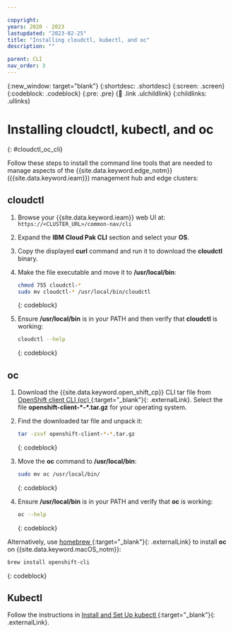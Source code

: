 ```yaml
---

copyright:
years: 2020 - 2023
lastupdated: "2023-02-25"
title: "Installing cloudctl, kubectl, and oc"
description: ""

parent: CLI
nav_order: 3
---
```


{:new_window: target="blank"}
{:shortdesc: .shortdesc}
{:screen: .screen}
{:codeblock: .codeblock}
{:pre: .pre}
{:child: .link .ulchildlink}
{:childlinks: .ullinks}

# Installing cloudctl, kubectl, and oc
{: #cloudctl_oc_cli}

Follow these steps to install the command line tools that are needed to manage aspects of the {{site.data.keyword.edge_notm}} ({{site.data.keyword.ieam}}) management hub and edge clusters:

## cloudctl

1. Browse your {{site.data.keyword.ieam}} web UI at: `https://<CLUSTER_URL>/common-nav/cli`

2. Expand the **IBM Cloud Pak CLI** section and select your **OS**.

3. Copy the displayed **curl** command and run it to download the **cloudctl** binary.

4. Make the file executable and move it to **/usr/local/bin**:

   ```bash
   chmod 755 cloudctl-*
   sudo mv cloudctl-* /usr/local/bin/cloudctl
   ```
   {: codeblock}

5. Ensure **/usr/local/bin** is in your PATH and then verify that **cloudctl** is working:

   ```bash
   cloudctl --help
   ```
   {: codeblock}

## oc

1. Download the {{site.data.keyword.open_shift_cp}} CLI tar file from [OpenShift client CLI (oc) ](https://mirror.openshift.com/pub/openshift-v4/clients/ocp/latest/){:target="_blank"}{: .externalLink}. Select the file **openshift-client-\*-\*.tar.gz** for your operating system.

2. Find the downloaded tar file and unpack it:

   ```bash
   tar -zxvf openshift-client-*-*.tar.gz
   ```
   {: codeblock}

3. Move the **oc** command to **/usr/local/bin**:

   ```bash
   sudo mv oc /usr/local/bin/
   ```
   {: codeblock}

4. Ensure **/usr/local/bin** is in your PATH and verify that **oc** is working:

   ```bash
   oc --help
   ```
   {: codeblock}

Alternatively, use [homebrew ](https://brew.sh/){:target="_blank"}{: .externalLink} to install **oc** on {{site.data.keyword.macOS_notm}}:

   ```bash
   brew install openshift-cli
   ```
   {: codeblock}

## Kubectl

Follow the instructions in [Install and Set Up kubectl ](https://kubernetes.io/docs/tasks/tools/install-kubectl/){:target="_blank"}{: .externalLink}.
